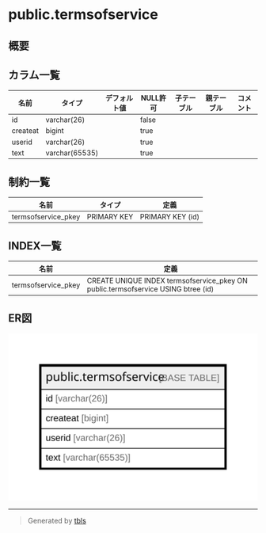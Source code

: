 # public.termsofservice

## 概要

## カラム一覧

| 名前       | タイプ            | デフォルト値       | NULL許可   | 子テーブル      | 親テーブル      | コメント     |
| -------- | -------------- | ------------ | -------- | ---------- | ---------- | -------- |
| id       | varchar(26)    |              | false    |            |            |          |
| createat | bigint         |              | true     |            |            |          |
| userid   | varchar(26)    |              | true     |            |            |          |
| text     | varchar(65535) |              | true     |            |            |          |

## 制約一覧

| 名前                  | タイプ         | 定義               |
| ------------------- | ----------- | ---------------- |
| termsofservice_pkey | PRIMARY KEY | PRIMARY KEY (id) |

## INDEX一覧

| 名前                  | 定義                                                                                |
| ------------------- | --------------------------------------------------------------------------------- |
| termsofservice_pkey | CREATE UNIQUE INDEX termsofservice_pkey ON public.termsofservice USING btree (id) |

## ER図

![er](public.termsofservice.svg)

---

> Generated by [tbls](https://github.com/k1LoW/tbls)
